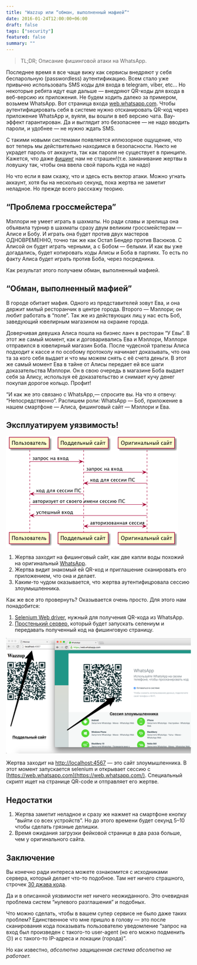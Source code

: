 ```yaml
---
title: "Wazzup или “обман, выполненный мафией”"
date: 2016-01-24T12:00:00+06:00
draft: false
tags: ["security"]
featured: false
summary: ""
---
```


> TL;DR; Описание фишинговой атаки на WhatsApp.

Последнее время я все чаще вижу как сервисы внедряют у себя беспарольную (passwordless) аутентификацию. Всем стало уже привычно использовать SMS коды для входа в telegram, viber, etc… Но некоторые ребята идут еще дальше — внедряют QR-коды для входа в веб-версию их приложения. Не будем ходить далеко за примером, возьмем WhatsApp. Вот страница входа [web.whatsapp.com](https://web.whatsapp.com/). Чтобы аутентифицировать себя в системе нужно отсканировать QR-код через приложение WhatsApp и, вуяля, вы вошли в веб версию чата. Вау-эффект гарантирован. Да и выглядит это безопаснее — не надо вводить пароли, и удобнее — не нужно ждать SMS.

С такими новыми системами появляется иллюзорное ощущение, что вот теперь мы действительно находимся в безопасности. Никто не украдет пароль от аккаунта, так как пароля не существует в принципе. Кажется, что даже [фишинг](https://ru.wikipedia.org/wiki/Фишинг) нам не страшен!(т.е. заманивание жертвы в ловушку так, чтобы она ввела свой пароль куда не надо)

Но что если я вам скажу, что и здесь есть вектор атаки. Можно угнать аккаунт, хотя бы на несколько секунд, пока жертва не заметит неладное. Но прежде всего расскажу теорию.

## “Проблема гроссмейстера”

Мэллори не умеет играть в шахматы. Но ради славы и зрелища она объявила турнир в шахматы сразу двум великим гроссмейстерам — Алисе и Бобу. И играть она будет против двух мастеров ОДНОВРЕМЕННО, точно так же как Остап Бендер против Васюков. С Алисой он будет играть черными, а с Бобом — белыми. И как вы уже догадались, будет копировать ходы Алисы и Боба в партиях. То есть по факту Алиса будет играть против Боба, через посредника.

Как результат этого получаем обман, выполненный мафией.

## “Обман, выполненный мафией”

В городе обитает мафия. Одного из представителей зовут Ева, и она держит милый ресторанчик в центре города. Второго — Мэллори; он любит работать в “поле”. Так же из действующих лиц у нас есть Боб, заведующий ювелирным магазином на окраине города.

Доверчивая девушка Алиса пошла на бизнес ланч в ресторан “У Евы”. В этот же самый момент, как и договаривались Ева и Мэллори, Мэллори отправился в ювелирный магазин Боба. После чудесной трапезы Алиса подходит к кассе и по особому протоколу начинает доказывать, что она та за кого себя выдает и что мы можем снять с её счета деньги. В этот же самый момент Ева в тайне от Алисы передает ей все шаги доказательства Мэллори. Он в свою очередь в магазине Боба выдает себя за Алису, используя её доказательство и снимает кучу денег покупая дорогое кольцо. Профит!

“И как же это связано с WhatsApp,— спросите вы. На что я отвечу: “Непосредственно”. Распишем роли: WhatsApp — Боб, приложение в нашем смартфоне — Алиса, фишинговый сайт — Мэллори и Ева.

## Эксплуатируем уязвимость!

![Сценарий](/assets/wazzup/1_mrpcrOON2mZZK_ZqqPcjAw.png)

1. Жертва заходит на фишинговый сайт, как две капли воды похожий на оригинальный [WhatsApp](https://web.whatsapp.com/).
2. Жертва видит знакомый ей QR-код и приглашение сканировать его приложением, что она и делает.
3. Каким-то чудом оказывается, что жертва аутентифицровала сессию злоумышленника.

Как же все это провернуть? Оказывается очень просто. Для этого нам понадобится:

1. [Selenium Web driver](http://www.seleniumhq.org/), нужный для получения QR-кода из WhatsApp.
2. [Простенький сервер,](https://github.com/blan4/Wazzup) который будет запускать селениум и передавать полученный код на фишинговую страницу.

![Пруф концепта на скриншотах](/assets/wazzup/1_RzGToCt2Y_LlLAifwnf7-g.png)

Жертва заходит на [http://localhost:4567](http://localhost:4567/) — это сайт злоумышленника. В этот момент запускается selenium и открывает сессию с [https://web.whatsapp.com](https://web.whatsapp.com/). Специальный скрипт ищет на странице QR-code и отправляет его жертве.

## Недостатки

1. Жертва заметит неладное и сразу же нажмет на смартфоне кнопку “выйти со всех устройств”. Но до этого времени будет секунд 5–10 чтобы сделать грязные делишки.
2. Время ожидания загрузки фейковой странице в два раза больше, чем у оригинального сайта.

## Заключение

Вы конечно ради интереса можете ознакомится с исходниками сервера, который делает что-то подобное. Там нет ничего страшного, строчек [30 джава кода](https://github.com/senior-sigan/Wazzup).

Да и в описанной уязвимости нет ничего неожиданного. Это очевидная проблема систем “нулевого разглашения” и подобных.

Что можно сделать, чтобы в вашем супер сервисе не было даже таких проблем? Единственное что мне пришло в голову — это после сканирования кода показывать пользователю уведомление “запрос на вход был произведен с такого-то user-agent (но его можно подменить😕) и с такого-то IP-адреса и локации (города)”.

Но как известно, *абсолютно защищенная система абсолютно не работает.*